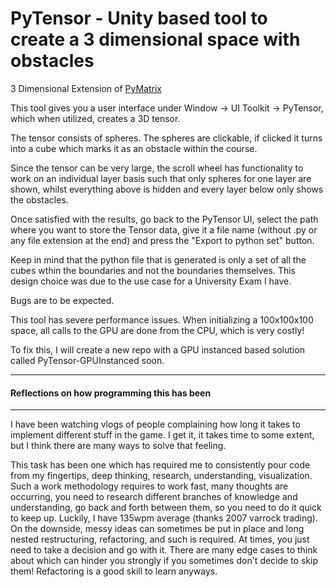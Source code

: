 # PyTensor - Unity based tool to create a 3 dimensional space with obstacles

3 Dimensional Extension of [PyMatrix](https://github.com/julianmella/PyMatrix)

This tool gives you a user interface under Window -> UI Toolkit -> PyTensor, which when utilized, creates a 3D tensor.

The tensor consists of spheres. The spheres are clickable, if clicked it turns into a cube which marks it as an obstacle within the course.

Since the tensor can be very large, the scroll wheel has functionality to work on an individual layer basis such that only spheres for one layer are shown, whilst everything above is hidden and every layer below only shows the obstacles.

Once satisfied with the results, go back to the PyTensor UI, select the path where you want to store the Tensor data, give it a file name (without .py or any file extension at the end) and press the "Export to python set" button.

Keep in mind that the python file that is generated is only a set of all the cubes wthin the boundaries and not the boundaries themselves. This design choice was due to the use case for a University Exam I have.

Bugs are to be expected.

This tool has severe performance issues. When initializing a 100x100x100 space, all calls to the GPU are done from the CPU, which is very costly!

To fix this, I will create a new repo with a GPU instanced based solution called PyTensor-GPUInstanced soon.


---
#### Reflections on how programming this has been
---

I have been watching vlogs of people complaining how long it takes to implement different stuff in the game. I get it, it takes time to some extent, but I think there are many ways to solve that feeling.

This task has been one which has required me to consistently pour code from my fingertips, deep thinking, research, understanding, visualization. Such a work methodology requires to work fast, many thoughts are occurring, you need to research different branches of knowledge and understanding, go back and forth between them, so you need to do it quick to keep up. Luckily, I have 135wpm average (thanks 2007 varrock trading). On the downside, messy ideas can sometimes be put in place and long nested restructuring, refactoring, and such is required. At times, you just need to take a decision and go with it. There are many edge cases to think about which can hinder you strongly if you sometimes don't decide to skip them! Refactoring is a good skill to learn anyways. 

